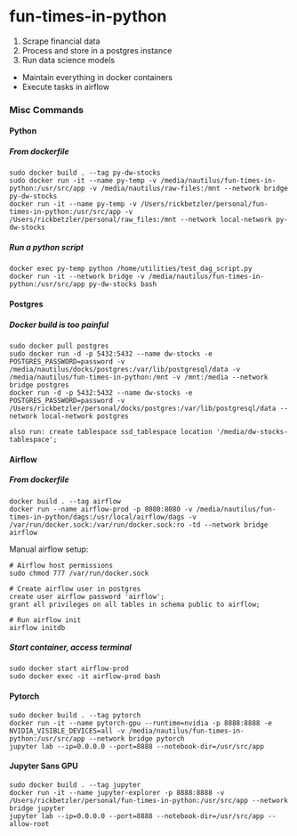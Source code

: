# fun-times-in-python

1. Scrape financial data
2. Process and store in a postgres instance
3. Run data science models

* Maintain everything in docker containers
* Execute tasks in airflow

### Misc Commands
#### Python
##### From dockerfile
```
sudo docker build . --tag py-dw-stocks
sudo docker run -it --name py-temp -v /media/nautilus/fun-times-in-python:/usr/src/app -v /media/nautilus/raw-files:/mnt --network bridge py-dw-stocks
docker run -it --name py-temp -v /Users/rickbetzler/personal/fun-times-in-python:/usr/src/app -v /Users/rickbetzler/personal/raw_files:/mnt --network local-network py-dw-stocks
```
##### Run a python script
```
docker exec py-temp python /home/utilities/test_dag_script.py
docker run -it --network bridge -v /media/nautilus/fun-times-in-python:/usr/src/app py-dw-stocks bash
```

#### Postgres
##### Docker build is too painful
```
sudo docker pull postgres
sudo docker run -d -p 5432:5432 --name dw-stocks -e POSTGRES_PASSWORD=password -v /media/nautilus/docks/postgres:/var/lib/postgresql/data -v /media/nautilus/fun-times-in-python:/mnt -v /mnt:/media --network bridge postgres
docker run -d -p 5432:5432 --name dw-stocks -e POSTGRES_PASSWORD=password -v /Users/rickbetzler/personal/docks/postgres:/var/lib/postgresql/data --network local-network postgres

also run: create tablespace ssd_tablespace location '/media/dw-stocks-tablespace';
```


#### Airflow
##### From dockerfile
```
docker build . --tag airflow
docker run --name airflow-prod -p 8080:8080 -v /media/nautilus/fun-times-in-python/dags:/usr/local/airflow/dags -v /var/run/docker.sock:/var/run/docker.sock:ro -td --network bridge airflow
```
Manual airflow setup:
```
# Airflow host permissions
sudo chmod 777 /var/run/docker.sock

# Create airflow user in postgres
create user airflow password 'airflow';
grant all privileges on all tables in schema public to airflow;

# Run airflow init
airflow initdb
```

##### Start container, access terminal
```
sudo docker start airflow-prod
sudo docker exec -it airflow-prod bash
```

#### Pytorch
```
sudo docker build . --tag pytorch
docker run -it --name pytorch-gpu --runtime=nvidia -p 8888:8888 -e NVIDIA_VISIBLE_DEVICES=all -v /media/nautilus/fun-times-in-python:/usr/src/app --network bridge pytorch
jupyter lab --ip=0.0.0.0 --port=8888 --notebook-dir=/usr/src/app
```

#### Jupyter Sans GPU
```
sudo docker build . --tag jupyter
docker run -it --name jupyter-explorer -p 8888:8888 -v /Users/rickbetzler/personal/fun-times-in-python:/usr/src/app --network bridge jupyter
jupyter lab --ip=0.0.0.0 --port=8888 --notebook-dir=/usr/src/app --allow-root
```
